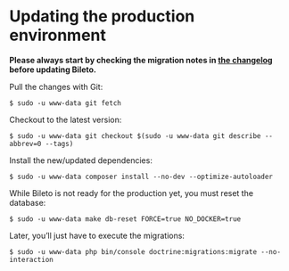# Updating the production environment

**Please always start by checking the migration notes in [the changelog](/CHANGELOG.md) before updating Bileto.**

Pull the changes with Git:

```console
$ sudo -u www-data git fetch
```

Checkout to the latest version:

```console
$ sudo -u www-data git checkout $(sudo -u www-data git describe --abbrev=0 --tags)
```

Install the new/updated dependencies:

```console
$ sudo -u www-data composer install --no-dev --optimize-autoloader
```

While Bileto is not ready for the production yet, you must reset the database:

```console
$ sudo -u www-data make db-reset FORCE=true NO_DOCKER=true
```

Later, you’ll just have to execute the migrations:

```console
$ sudo -u www-data php bin/console doctrine:migrations:migrate --no-interaction
```
